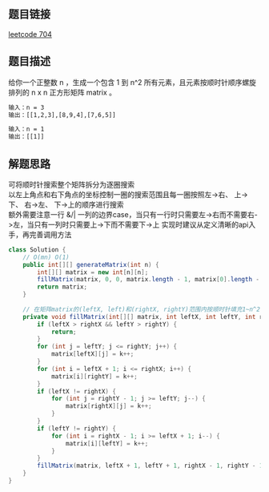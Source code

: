## 题目链接

[leetcode 704](https://leetcode.cn/problems/binary-search/)

## 题目描述

给你一个正整数 n ，生成一个包含 1 到 n^2 所有元素，且元素按顺时针顺序螺旋排列的 n x n 正方形矩阵 matrix 。

```html
输入：n = 3
输出：[[1,2,3],[8,9,4],[7,6,5]]

输入：n = 1
输出：[[1]]
```

## 解题思路

可将顺时针搜索整个矩阵拆分为逐圈搜索  
以左上角点和右下角点的坐标控制一圈的搜索范围且每一圈按照左->右、 上->下、 右->左、 下->上的顺序进行搜索  
额外需要注意一行 &/| 一列的边界case，当只有一行时只需要左->右而不需要右->左，当只有一列时只需要上->下而不需要下->上
实现时建议从定义清晰的api入手，再完善调用方法

```JAVA
class Solution {
    // O(mn) O(1)
    public int[][] generateMatrix(int n) {
        int[][] matrix = new int[n][n];
        fillMatrix(matrix, 0, 0, matrix.length - 1, matrix[0].length - 1, 1);
        return matrix;
    }
    
    // 在矩阵matrix的(leftX, left)和(rightX, rightY)范围内按顺时针填充1~n^2内的数字
    private void fillMatrix(int[][] matrix, int leftX, int leftY, int rightX, int rightY, int k) {
        if (leftX > rightX && leftY > rightY) {
            return;
        }
        for (int j = leftY; j <= rightY; j++) {
            matrix[leftX][j] = k++;
        }
        for (int i = leftX + 1; i <= rightX; i++) {
            matrix[i][rightY] = k++;
        }
        if (leftX != rightX) {
            for (int j = rightY - 1; j >= leftY; j--) {
                matrix[rightX][j] = k++;
            }
        }
        if (leftY != rightY) {
            for (int i = rightX - 1; i >= leftX + 1; i--) {
                matrix[i][leftY] = k++;
            }
        }
        fillMatrix(matrix, leftX + 1, leftY + 1, rightX - 1, rightY - 1, k);
    } 
}
```
